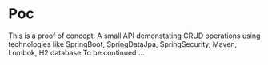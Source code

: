 # Poc

This is a proof of concept. A small API demonstating CRUD operations using technologies like SpringBoot, SpringDataJpa, SpringSecurity, Maven, Lombok, H2 database 
To be continued ...
